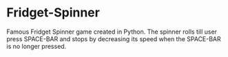 # Fridget-Spinner
Famous Fridget Spinner game created in Python. The spinner rolls till user press SPACE-BAR and stops by decreasing its speed when the SPACE-BAR is no longer pressed.
